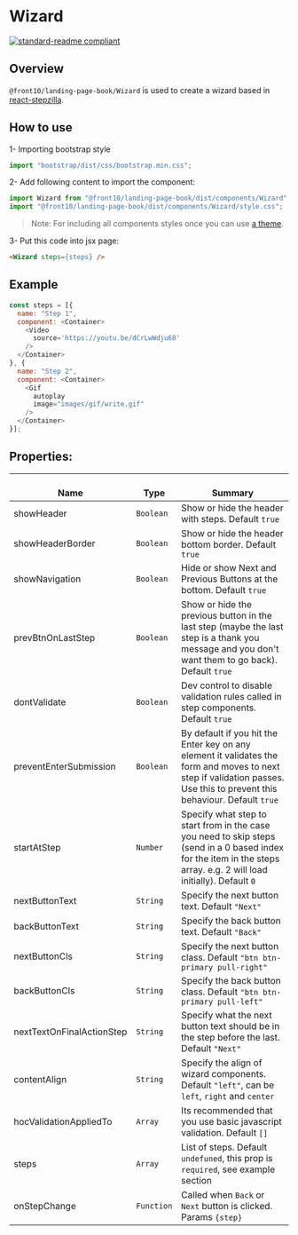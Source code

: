 # Wizard

[![standard-readme compliant](https://img.shields.io/badge/standard--readme-OK-green.svg?style=flat-square)](https://github.com/RichardLitt/standard-readme)

## Overview
`@front10/landing-page-book/Wizard` is used to create a wizard based in [react-stepzilla](https://github.com/newbreedofgeek/react-stepzilla).

## How to use
1- Importing bootstrap style

```js
import "bootstrap/dist/css/bootstrap.min.css";
```
2- Add following content to import the component:

```js
import Wizard from "@front10/landing-page-book/dist/components/Wizard";
import "@front10/landing-page-book/dist/components/Wizard/style.css";
```

> Note: For including all components styles once you can use [a theme](https://github.com/front10/landing-page-book/wiki/Theming).

3- Put this code into jsx page:
```html
<Wizard steps={steps} />
```

## Example
```js
const steps = [{
  name: "Step 1",
  component: <Container>
    <Video
      source='https://youtu.be/dCrLwWdju68'
    />
  </Container>
}, {
  name: "Step 2",
  component: <Container>
    <Gif
      autoplay
      image="images/gif/write.gif"
    />
  </Container>
}];
```

## Properties:

| </br>Name   | </br>Type | </br>Summary                                                                                 | 
| ------------| - | ------------------------------------------------------------------------------------------------------ |
| showHeader      | `Boolean` | Show or hide the header with steps. Default `true` |
| showHeaderBorder      | `Boolean` | Show or hide the header bottom border. Default `true` |
| showNavigation      | `Boolean` | Hide or show Next and Previous Buttons at the bottom. Default `true` |
| prevBtnOnLastStep      | `Boolean` | Show or hide the previous button in the last step (maybe the last step is a thank you message and you don't want them to go back). Default `true` |
| dontValidate      | `Boolean` | Dev control to disable validation rules called in step components. Default `true` |
| preventEnterSubmission      | `Boolean` | By default if you hit the Enter key on any element it validates the form and moves to next step if validation passes. Use this to prevent this behaviour. Default `true` |
| startAtStep      | `Number` | Specify what step to start from in the case you need to skip steps (send in a 0 based index for the item in the steps array. e.g. 2 will load <Step3 /> initially). Default `0` |
| nextButtonText      | `String` | Specify the next button text. Default `"Next"` |
| backButtonText      | `String` | Specify the back button text. Default `"Back"` |
| nextButtonCls      | `String` | Specify the next button class. Default `"btn btn-primary pull-right"` |
| backButtonCls      | `String` | Specify the back button class. Default `"btn btn-primary pull-left"` |
| nextTextOnFinalActionStep      | `String` | Specify what the next button text should be in the step before the last. Default `"Next"` |
| contentAlign      | `String` | Specify the align of wizard components. Default `"left"`, can be `left`, `right` and `center` |
| hocValidationAppliedTo      | `Array` |  Its recommended that you use basic javascript validation. Default `[]` |
| steps      | `Array` | List of steps. Default `undefuned`, this prop is `required`, see example section |
| onStepChange      | `Function` | Called when `Back` or `Next` button is clicked. Params `{step}` |

